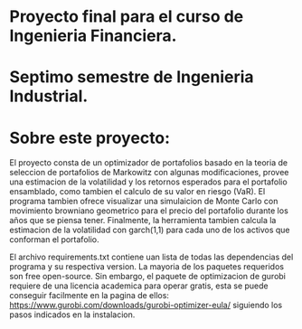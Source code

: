 # Proyecto final para el curso de Ingenieria Financiera.
# Septimo semestre de Ingenieria Industrial.

# Sobre este proyecto:

El proyecto consta de un optimizador de portafolios basado en la teoria de seleccion de portafolios de Markowitz con algunas modificaciones, provee una estimacion de la volatilidad y los retornos esperados para el portafolio ensamblado, como tambien el calculo de su valor en riesgo (VaR). El programa tambien ofrece visualizar una simulaicion de Monte Carlo con movimiento browniano geometrico para el precio del portafolio durante los años que se piensa tener. Finalmente, la herramienta tambien calcula la estimacion de la volatilidad con garch(1,1) para cada uno de los activos que conforman el portafolio.

El archivo requirements.txt contiene uan lista de todas las dependencias del programa y su respectiva version. La mayoria de los paquetes requeridos son free open-source. Sin embargo, el paquete de optimizacion de gurobi requiere de una licencia academica para operar gratis, esta se puede conseguir facilmente en la pagina de ellos: https://www.gurobi.com/downloads/gurobi-optimizer-eula/ siguiendo los pasos indicados en la instalacion.
